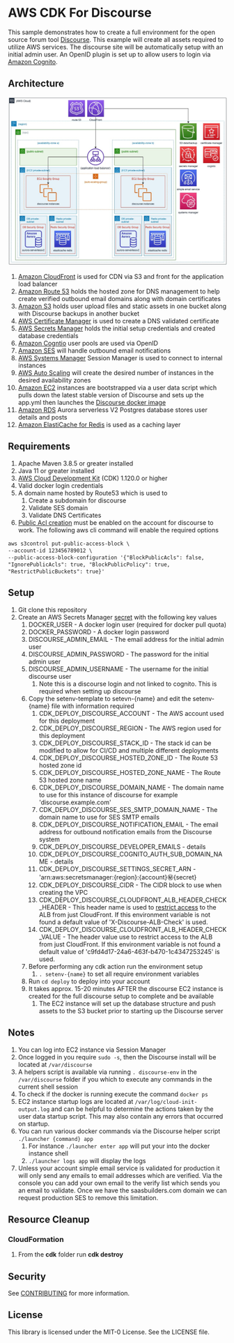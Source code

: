 # AWS CDK For Discourse

This sample demonstrates how to create a full environment for the open source forum tool [Discourse](https://github.com/discourse/discourse). This example will
create all assets required to utilize AWS services. The discourse site will be automatically setup with an initial admin
user. An OpenID plugin is set up to allow users to login via [Amazon Cognito](https://aws.amazon.com/cognito/).

## Architecture
<img alt="Architecture" src="./images/architecture.jpeg" />

1. [Amazon CloudFront](https://aws.amazon.com/cloudfront/) is used for CDN via S3 and front for the application load balancer
2. [Amazon Route 53](https://aws.amazon.com/route53/) holds the hosted zone for DNS management to help create verified outbound email domains along with domain certificates
3. [Amazon S3](https://aws.amazon.com/route53/) holds user upload files and static assets in one bucket along with Discourse backups in another bucket
4. [AWS Certificate Manager](https://aws.amazon.com/certificate-manager/) is used to create a DNS validated certificate
5. [AWS Secrets Manager](https://aws.amazon.com/secrets-manager/) holds the initial setup credentials and created database credentials
6. [Amazon Cogntio](https://aws.amazon.com/cognito/) user pools are used via OpenID
7. [Amazon SES](https://aws.amazon.com/ses/) will handle outbound email notifications
8. [AWS Systems Manager](https://aws.amazon.com/systems-manager/) Session Manager is used to connect to internal instances
9. [AWS Auto Scaling](https://aws.amazon.com/autoscaling/) will create the desired number of instances in the desired availability zones
10. [Amazon EC2](https://aws.amazon.com/pm/ec2/) instances are bootstrapped via a user data script which pulls down the latest stable version of Discourse and sets up the app.yml then launches the [Discourse docker image](https://hub.docker.com/r/bitnami/discourse)
11. [Amazon RDS](https://aws.amazon.com/rds/) Aurora serverless V2 Postgres database stores user details and posts
12. [Amazon ElastiCache for Redis](https://aws.amazon.com/elasticache/redis/) is used as a caching layer

## Requirements
1. Apache Maven 3.8.5 or greater installed
2. Java 11 or greater installed
3. <a href="https://aws.amazon.com/cdk/">AWS Cloud Development Kit</a> (CDK) 1.120.0 or higher
4. Valid docker login credentials
5. A domain name hosted by Route53 which is used to
    1. Create a subdomain for discourse
    2. Validate SES domain
    3. Validate DNS Certificates
6. [Public Acl creation](https://docs.aws.amazon.com/AmazonS3/latest/userguide/access-control-block-public-access.html) must be enabled on the account for discourse to work. The following aws cli command will enable the required options
```commandline
aws s3control put-public-access-block \
--account-id 123456789012 \
--public-access-block-configuration '{"BlockPublicAcls": false, "IgnorePublicAcls": true, "BlockPublicPolicy": true, "RestrictPublicBuckets": true}'
```

## Setup
1. Git clone this repository
2. Create an AWS Secrets Manager [secret](https://docs.aws.amazon.com/secretsmanager/latest/userguide/create_secret.html) with the following key values
    1. DOCKER_USER - A docker login user (required for docker pull quota)
    2. DOCKER_PASSWORD - A docker login password
    3. DISCOURSE_ADMIN_EMAIL - The email address for the initial admin user
    4. DISCOURSE_ADMIN_PASSWORD - The password for the initial admin user
    5. DISCOURSE_ADMIN_USERNAME - The username for the initial discourse user
        1. Note this is a discourse login and not linked to cognito. This is required when setting up discourse
    6. Copy the setenv-template to setevn-{name} and edit the setenv-{name} file with information required
        1. CDK_DEPLOY_DISCOURSE_ACCOUNT - The AWS account used for this deployment
        2. CDK_DEPLOY_DISCOURSE_REGION - The AWS region used for this deployment
        3. CDK_DEPLOY_DISCOURSE_STACK_ID - The stack id can be modified to allow for CI/CD and multiple different deployments
        4. CDK_DEPLOY_DISCOURSE_HOSTED_ZONE_ID - The Route 53 hosted zone id
        5. CDK_DEPLOY_DISCOURSE_HOSTED_ZONE_NAME - The Route 53 hosted zone name
        6. CDK_DEPLOY_DISCOURSE_DOMAIN_NAME - The domain name to use for this instance of discourse for example 'discourse.example.com'
        7. CDK_DEPLOY_DISCOURSE_SES_SMTP_DOMAIN_NAME - The domain name to use for SES SMTP emails
        8. CDK_DEPLOY_DISCOURSE_NOTIFICATION_EMAIL - The email address for outbound notification emails from the Discourse system
        9. CDK_DEPLOY_DISCOURSE_DEVELOPER_EMAILS - details
        10. CDK_DEPLOY_DISCOURSE_COGNITO_AUTH_SUB_DOMAIN_NAME - details
        11. CDK_DEPLOY_DISCOURSE_SETTINGS_SECRET_ARN - 'arn:aws:secretsmanager:{region}:{account}:secret:{secret}
        12. CDK_DEPLOY_DISCOURSE_CIDR - The CIDR block to use when creating the VPC
        13. CDK_DEPLOY_DISCOURSE_CLOUDFRONT_ALB_HEADER_CHECK_HEADER - This header name is used to [restrict access](https://docs.aws.amazon.com/AmazonCloudFront/latest/DeveloperGuide/restrict-access-to-load-balancer.html) to the ALB from just CloudFront. If this environment variable is not found a default value of 'X-Discourse-ALB-Check' is used.
        14. CDK_DEPLOY_DISCOURSE_CLOUDFRONT_ALB_HEADER_CHECK_VALUE - The header value use to restrict access to the ALB from just CloudFront. If this environment variable is not found a default value of 'c9fd4d17-24a6-463f-b470-1c4347253245' is used.
    7. Before performing any cdk action run the environment setup
        1. `. setenv-{name}` to set all require environment variables
    8. Run `cd deploy` to deploy into your account
    9. It takes approx. 15-20 minutes AFTER the discourse EC2 instance is created for the full discourse setup to complete and be available
        1. The EC2 instance will set up the database structure and push assets to the S3 bucket prior to starting up the Discourse server

## Notes
1. You can log into EC2 instance via Session Manager
2. Once logged in you require `sudo -s`, then the Discourse install will be located at `/var/discourse`
3. A helpers script is available via running `. discourse-env` in the `/var/discourse` folder if you which to execute any commands in the current shell session
4. To check if the docker is running execute the command `docker ps`
5. EC2 instance startup logs are located at `/var/log/cloud-init-output.log` and can be helpful to determine the actions taken by the user data startup script. This may also contain any errors that occurred on startup.
6. You can run various docker commands via the Discourse helper script `./launcher {command} app`
    1. For instance `./launcher enter app` will put your into the docker instance shell
    2. `./launcher logs app` will display the logs
7. Unless your account simple email service is validated for production it will only send any emails to email addresses which are verified. Via the console
   you can add your own email to the verify list which sends you an email to validate. Once we have the saasbuilders.com
   domain we can request production SES to remove this limitation.


## Resource Cleanup
### CloudFormation
1. From the <b>cdk</b> folder run <b>cdk destroy</b>

## Security

See [CONTRIBUTING](CONTRIBUTING.md#security-issue-notifications) for more information.

## License

This library is licensed under the MIT-0 License. See the LICENSE file.

